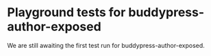 # Playground tests for buddypress-author-exposed
We are still awaiting the first test run for buddypress-author-exposed.
